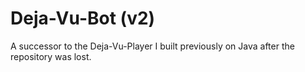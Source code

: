# Deja-Vu-Bot (v2)
A successor to the Deja-Vu-Player I built previously on Java after the repository was lost.


